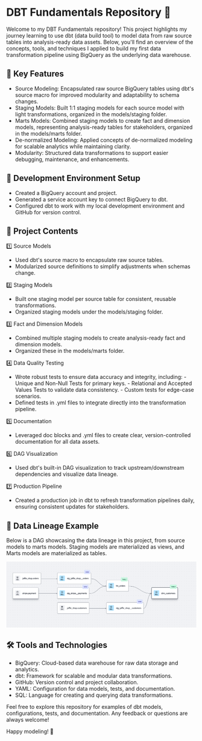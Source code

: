 # DBT Fundamentals Repository 🚀

Welcome to my DBT Fundamentals repository! This project highlights my journey learning to use dbt (data build tool) to model data from raw source tables into analysis-ready data assets. Below, you'll find an overview of the concepts, tools, and techniques I applied to build my first data transformation pipeline using BigQuery as the underlying data warehouse.

## 🌟 Key Features

  - Source Modeling: Encapsulated raw source BigQuery tables using dbt's source macro for improved modularity and adaptability to schema changes.
  - Staging Models: Built 1:1 staging models for each source model with light transformations, organized in the models/staging folder.
  - Marts Models: Combined staging models to create fact and dimension models, representing analysis-ready tables for stakeholders, organized in the models/marts folder.
  - De-normalized Modeling: Applied concepts of de-normalized modeling for scalable analytics while maintaining clarity.
  - Modularity: Structured data transformations to support easier debugging, maintenance, and enhancements.

## 🔧 Development Environment Setup

  - Created a BigQuery account and project.
  - Generated a service account key to connect BigQuery to dbt.
  - Configured dbt to work with my local development environment and GitHub for version control.

## 📖 Project Contents
1️⃣ Source Models

  - Used dbt's source macro to encapsulate raw source tables.
  - Modularized source definitions to simplify adjustments when schemas change.

2️⃣ Staging Models

  - Built one staging model per source table for consistent, reusable transformations.
  - Organized staging models under the models/staging folder.

3️⃣ Fact and Dimension Models

  - Combined multiple staging models to create analysis-ready fact and dimension models.
  - Organized these in the models/marts folder.

4️⃣ Data Quality Testing

  - Wrote robust tests to ensure data accuracy and integrity, including:
        - Unique and Non-Null Tests for primary keys.
        - Relational and Accepted Values Tests to validate data consistency.
        - Custom tests for edge-case scenarios.
  - Defined tests in .yml files to integrate directly into the transformation pipeline.

5️⃣ Documentation

  - Leveraged doc blocks and .yml files to create clear, version-controlled documentation for all data assets.

6️⃣ DAG Visualization

  - Used dbt's built-in DAG visualization to track upstream/downstream dependencies and visualize data lineage.

7️⃣ Production Pipeline

  - Created a production job in dbt to refresh transformation pipelines daily, ensuring consistent updates for stakeholders.

## 🌳 Data Lineage Example

Below is a DAG showcasing the data lineage in this project, from source models to marts models. Staging models are materialized as views, and Marts models are materialized as tables.

![DAG](dbt-dag.jpg)


## 🛠️ Tools and Technologies

  - BigQuery: Cloud-based data warehouse for raw data storage and analytics.
  - dbt: Framework for scalable and modular data transformations.
  - GitHub: Version control and project collaboration.
  - YAML: Configuration for data models, tests, and documentation.
  - SQL: Language for creating and querying data transformations.

Feel free to explore this repository for examples of dbt models, configurations, tests, and documentation. Any feedback or questions are always welcome!

Happy modeling! 🎉
